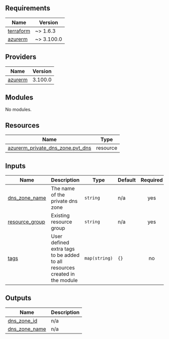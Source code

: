 <!-- BEGIN_TF_DOCS -->
## Requirements

| Name | Version |
|------|---------|
| <a name="requirement_terraform"></a> [terraform](#requirement\_terraform) | ~> 1.6.3 |
| <a name="requirement_azurerm"></a> [azurerm](#requirement\_azurerm) | ~> 3.100.0 |

## Providers

| Name | Version |
|------|---------|
| <a name="provider_azurerm"></a> [azurerm](#provider\_azurerm) | 3.100.0 |

## Modules

No modules.

## Resources

| Name | Type |
|------|------|
| [azurerm_private_dns_zone.pvt_dns](https://registry.terraform.io/providers/hashicorp/azurerm/latest/docs/resources/private_dns_zone) | resource |

## Inputs

| Name | Description | Type | Default | Required |
|------|-------------|------|---------|:--------:|
| <a name="input_dns_zone_name"></a> [dns\_zone\_name](#input\_dns\_zone\_name) | The name of the private dns zone | `string` | n/a | yes |
| <a name="input_resource_group"></a> [resource\_group](#input\_resource\_group) | Existing resource group | `string` | n/a | yes |
| <a name="input_tags"></a> [tags](#input\_tags) | User defined extra tags to be added to all resources created in the module | `map(string)` | `{}` | no |

## Outputs

| Name | Description |
|------|-------------|
| <a name="output_dns_zone_id"></a> [dns\_zone\_id](#output\_dns\_zone\_id) | n/a |
| <a name="output_dns_zone_name"></a> [dns\_zone\_name](#output\_dns\_zone\_name) | n/a |
<!-- END_TF_DOCS -->